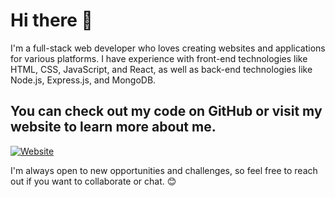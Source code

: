 # Hi there 👋

I'm a full-stack web developer who loves creating websites and applications for various platforms. I have experience with front-end technologies like HTML, CSS, JavaScript, and React, as well as back-end technologies like Node.js, Express.js, and MongoDB.

## You can check out my code on GitHub or visit my website to learn more about me.

[![Website](https://img.shields.io/badge/portfolio-website_url-blue)](http://shiddharth-portfolio.vercel.app/)

I'm always open to new opportunities and challenges, so feel free to reach out if you want to collaborate or chat. 😊
